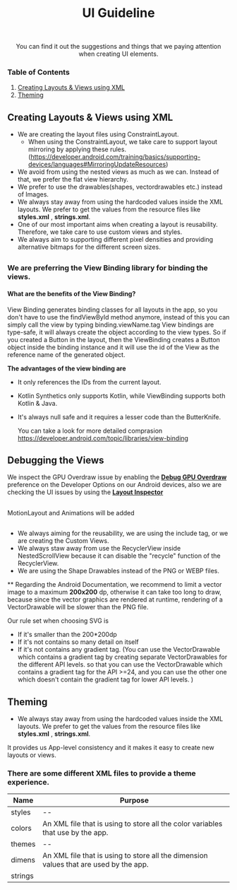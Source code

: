 <h1 align="center">UI Guideline</h1></br>
<p align="center"> 
You can find it out the suggestions and things that we paying attention when creating UI elements.
</p>

### Table of Contents
1. [Creating Layouts & Views using XML](#creating_layouts)
2. [Theming](#theming)

<a name="creating_layouts"></a>
## Creating Layouts & Views using XML

- We are creating the layout files using ConstraintLayout.
   - When using the ConstraintLayout, we take care to support layout mirroring by applying these rules.  (https://developer.android.com/training/basics/supporting-devices/languages#MirroringUpdateResources)
- We avoid from using the nested views as much as we can. Instead of that, we prefer the flat view hierarchy.
- We prefer to use the drawables(shapes, vectordrawables etc.) instead of Images.
- We always stay away from using the hardcoded values inside the XML layouts. We prefer to get the values from the resource files like **styles.xml** ,        **strings.xml**.   
- One of our most important aims when creating a layout is reusability. Therefore, we take care to use custom views and styles.
- We always aim to supporting different pixel densities and providing alternative bitmaps for the different screen sizes.



##

### We are preferring the View Binding library for binding the views.
#### What are the benefits of the View Binding?

View Binding generates binding classes for all layouts in the app,
so you don't have to use the findViewById method anymore, instead of this
you can simply call the view by typing binding.viewName.tag
View bindings are type-safe, it will always create the object according to the
view types. So if you created a Button in the layout, then the
ViewBinding creates a Button object inside the binding instance
and it will use the id of the View as the reference name
of the generated object.


**The advantages of the view binding are**

- It only references the IDs from the current layout.
- Kotlin Synthetics only supports Kotlin, while ViewBinding supports both Kotlin & Java.
- It's always null safe and it requires a lesser code than the ButterKnife.


   You can take a look for more detailed comprasion https://developer.android.com/topic/libraries/view-binding
##

## Debugging the Views

We inspect the GPU Overdraw issue by enabling the **[Debug GPU Overdraw](https://developer.android.com/topic/performance/rendering/inspect-gpu-rendering)** preference on the Developer Options on our Android devices, also we are checking the UI issues by using the **[Layout Inspector](https://developer.android.com/studio/debug/layout-inspector)** 

##
MotionLayout and Animations will be added
##
- We always aiming for the reusability, we are using the include tag, or we are creating the Custom Views.
- We always staw away from use the RecyclerView inside NestedScrollView because it can disable the "recycle" function of the RecyclerView.
- We are using the Shape Drawables instead of the PNG or WEBP files. 

** Regarding the Android Documentation, we recommend to limit a vector image to a maximum **200x200** dp, otherwise it can take too long to draw, because since the vector graphics are rendered at runtime, rendering of a VectorDrawable will be slower than the PNG file.


 Our rule set when choosing SVG is
  - If it's smaller than the 200*200dp
  - If it's not contains so many detail on itself
  - If it's not contains any gradient tag.   (You can use the VectorDrawable which contains a gradient tag by creating separate VectorDrawables for the different       API levels. so that you can use the VectorDrawable which contains a gradient tag for the API >=24, and you can use the other one which doesn't contain the       gradient tag for lower API levels. )

##
<a name="theming"></a>
## Theming
- We always stay away from using the hardcoded values inside the XML layouts. We prefer to get the values from the resource files like **styles.xml** ,        **strings.xml**.   

It provides us App-level consistency and it makes it easy to create new layouts or views.





### There are some different XML files to provide a theme experience.

| Name        | Purpose |
|-------------|---------|
| styles  |    --     |
| colors  | An XML file that is using to store all the color variables that use by the app.       |
| themes  |    --      |
| dimens  | An XML file that is using to store all the dimension values that are used by the app.        |
| strings  |         |

